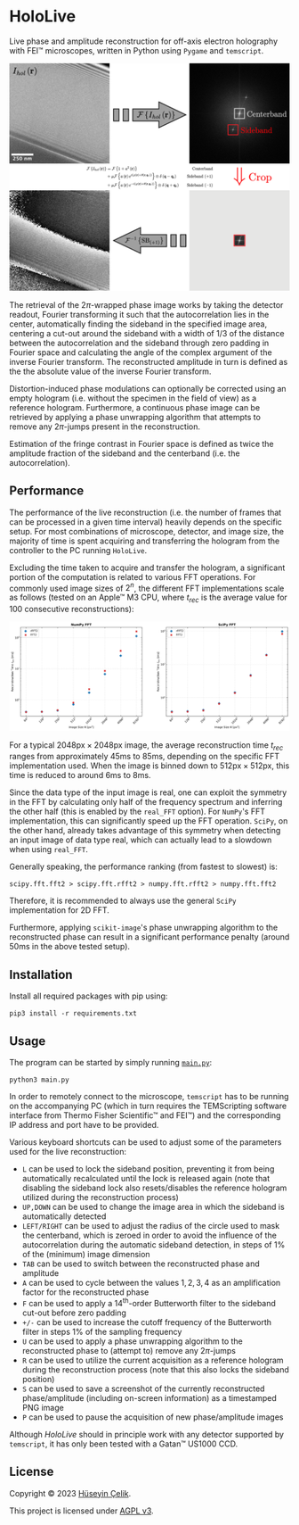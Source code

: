 # HoloLive
Live phase and amplitude reconstruction for off-axis electron holography with FEI™ microscopes, written in Python using `Pygame` and `temscript`.

![Off-Axis Electron Holography Phase Reconstruction](/docs/TEM-off-axis-holography-reconstruction.png)

The retrieval of the $2\pi$-wrapped phase image works by taking the detector readout, Fourier transforming it such that the autocorrelation lies in the center, automatically finding the sideband in the specified image area, centering a cut-out around the sideband with a width of $1/3$ of the distance between the autocorrelation and the sideband through zero padding in Fourier space and calculating the angle of the complex argument of the inverse Fourier transform. The reconstructed amplitude in turn is defined as the the absolute value of the inverse Fourier transform.

Distortion-induced phase modulations can optionally be corrected using an empty hologram (i.e. without the specimen in the field of view) as a reference hologram. Furthermore, a continuous phase image can be retrieved by applying a phase unwrapping algorithm that attempts to remove any $2\pi$-jumps present in the reconstruction.

Estimation of the fringe contrast in Fourier space is defined as twice the amplitude fraction of the sideband and the centerband (i.e. the autocorrelation).

## Performance
The performance of the live reconstruction (i.e. the number of frames that can be processed in a given time interval) heavily depends on the specific setup. For most combinations of microscope, detector, and image size, the majority of time is spent acquiring and transferring the hologram from the controller to the PC running `HoloLive`.

Excluding the time taken to acquire and transfer the hologram, a significant portion of the computation is related to various FFT operations. For commonly used image sizes of $2^n$, the different FFT implementations scale as follows (tested on an Apple™ M3 CPU, where $t_{rec}$ is the average value for $100$ consecutive reconstructions):

![HoloLive Performance Benchmark](/docs/performance_benchmark.svg)

For a typical $2048\text{px} \times 2048\text{px}$ image, the average reconstruction time $t_{rec}$ ranges from approximately $45\text{ms}$ to $85\text{ms}$, depending on the specific FFT implementation used. When the image is binned down to $512\text{px} \times 512\text{px}$, this time is reduced to around $6\text{ms}$ to $8\text{ms}$.

Since the data type of the input image is real, one can exploit the symmetry in the FFT by calculating only half of the frequency spectrum and inferring the other half (this is enabled by the `real_FFT` option). For `NumPy`'s FFT implementation, this can significantly speed up the FFT operation. `SciPy`, on the other hand, already takes advantage of this symmetry when detecting an input image of data type real, which can actually lead to a slowdown when using `real_FFT`.

Generally speaking, the performance ranking (from fastest to slowest) is:

```
scipy.fft.fft2 > scipy.fft.rfft2 > numpy.fft.rfft2 > numpy.fft.fft2
```
Therefore, it is recommended to always use the general `SciPy` implementation for 2D FFT.

Furthermore, applying `scikit-image`'s phase unwrapping algorithm to the reconstructed phase can result in a significant performance penalty (around $50\text{ms}$ in the above tested setup).

## Installation
Install all required packages with pip using:
```
pip3 install -r requirements.txt
```

## Usage
The program can be started by simply running [`main.py`](/main.py):
```
python3 main.py
```
In order to remotely connect to the microscope, `temscript` has to be running on the accompanying PC (which in turn requires the TEMScripting software interface from Thermo Fisher Scientific™ and FEI™) and the corresponding IP address and port have to be provided.

Various keyboard shortcuts can be used to adjust some of the parameters used for the live reconstruction:
- `L` can be used to lock the sideband position, preventing it from being automatically recalculated until the lock is released again (note that disabling the sideband lock also resets/disables the reference hologram utilized during the reconstruction process)
- `UP,DOWN` can be used to change the image area in which the sideband is automatically detected
- `LEFT/RIGHT` can be used to adjust the radius of the circle used to mask the centerband, which is zeroed in order to avoid the influence of the autocorrelation during the automatic sideband detection, in steps of $1$% of the (minimum) image dimension
- `TAB` can be used to switch between the reconstructed phase and amplitude
- `A` can be used to cycle between the values $1,2,3,4$ as an amplification factor for the reconstructed phase
- `F` can be used to apply a $14^{\text{th}}$-order Butterworth filter to the sideband cut-out before zero padding
- `+/-` can be used to increase the cutoff frequency of the Butterworth filter in steps $1$% of the sampling frequency
- `U` can be used to apply a phase unwrapping algorithm to the reconstructed phase to (attempt to) remove any $2\pi$-jumps
- `R` can be used to utilize the current acquisition as a reference hologram during the reconstruction process (note that this also locks the sideband position)
- `S` can be used to save a screenshot of the currently reconstructed phase/amplitude (including on-screen information) as a timestamped PNG image
- `P` can be used to pause the acquisition of new phase/amplitude images

Although *HoloLive* should in principle work with any detector supported by `temscript`, it has only been tested with a Gatan™ US1000 CCD.

## License
Copyright © 2023 [Hüseyin Çelik](https://www.github.com/hueseyincelik).

This project is licensed under [AGPL v3](/LICENSE).
